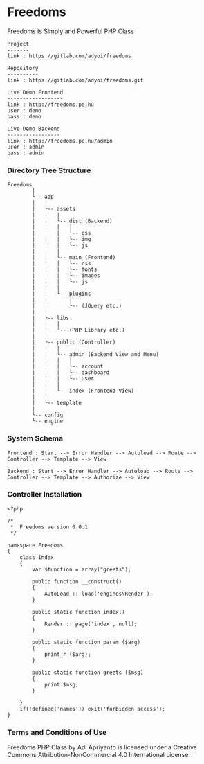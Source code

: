 # Freedoms
Freedoms is Simply and Powerful PHP Class
```
Project
-------
link : https://gitlab.com/adyoi/freedoms

Repository
----------
link : https://gitlab.com/adyoi/freedoms.git

Live Demo Frontend
------------------
link : http://freedoms.pe.hu
user : demo
pass : demo

Live Demo Backend
-----------------
link : http://freedoms.pe.hu/admin
user : admin
pass : admin
```


### Directory Tree Structure
```
Freedoms
		|
		└-- app
		|	|
		|	└-- assets
		|	|	|
		|	|	└-- dist (Backend)
		|	|	|	|
		|	|	|	└-- css
		|	|	|	└-- img
		|	|	|	└-- js
		|	|	|	
		|	|	└-- main (Frontend)
		|	|	|	└-- css
		|	|	|	└-- fonts
		|	|	|	└-- images
		|	|	|	└-- js
		|	|	|
		|	|	└-- plugins
		|	|		|
		|	|		└-- (JQuery etc.)
		|	|
		|	└-- libs
		|	|	|
		|	|	└-- (PHP Library etc.)
		|	|
		|	└-- public (Controller)
		|	|	|
		|	|	└-- admin (Backend View and Menu)
		|	|	|	|
		|	|	|	└-- account
		|	|	|	└-- dashboard
		|	|	|	└-- user
		|	|	|
		|	|	└-- index (Frontend View)
		|	|	
		|	└-- template
		|
		└-- config
		└-- engine
```


### System Schema
```
Frontend : Start --> Error Handler --> Autoload --> Route --> Controller --> Template --> View 

Backend : Start --> Error Handler --> Autoload --> Route --> Controller --> Template --> Authorize --> View
```


### Controller Installation
```
<?php

/* 
 *	Freedoms version 0.0.1
 */
 
namespace Freedoms
{
	class Index
	{
		var $function = array("greets");
		
		public function __construct()
		{	
			AutoLoad :: load('engines\Render');
		}
		
		public static function index()
		{
			Render :: page('index', null);
		}
	
		public static function param ($arg)
		{	
			print_r ($arg);
		}
		
		public static function greets ($msg)
		{
			print $msg;
		}
		
	}
	if(!defined('names')) exit('forbidden access');
}
```


### Terms and Conditions of Use

Freedoms PHP Class by Adi Apriyanto is licensed under a Creative Commons Attribution-NonCommercial 4.0 International License.
